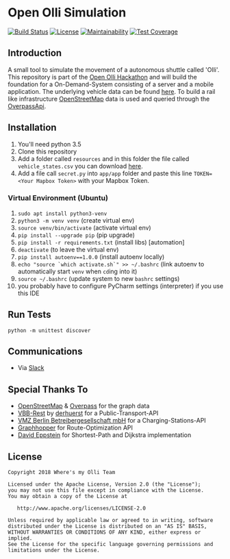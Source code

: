 # Open Olli Simulation

[![Build Status](https://travis-ci.org/wolfhardfehre/olli-simulation.svg?branch=master)](https://travis-ci.org/wolfhardfehre/olli-simulation) [![License](https://img.shields.io/badge/License-Apache%202.0-blue.svg)](https://opensource.org/licenses/Apache-2.0) [![Maintainability](https://api.codeclimate.com/v1/badges/9c340690fb19fda2b2df/maintainability)](https://codeclimate.com/github/wolfhardfehre/olli-simulation/maintainability) [![Test Coverage](https://api.codeclimate.com/v1/badges/9c340690fb19fda2b2df/test_coverage)](https://codeclimate.com/github/wolfhardfehre/olli-simulation/test_coverage)

## Introduction

A small tool to simulate the movement of a autonomous shuttle called 'Olli'. This repository is part of the
[Open Olli Hackathon][1] and will build the foundation for a On-Demand-System consisting of a server and a
mobile application. The underlying vehicle data can be found [here][2]. To build a rail like infrastructure
[OpenStreetMap][3] data is used and queried through the [OverpassApi][4].

## Installation

1) You'll need python 3.5
2) Clone this repository
3) Add a folder called `resources` and in this folder the file called `vehicle_states.csv` you can download [here][2].
4) Add a file call `secret.py` into `app/app` folder and paste this line `TOKEN=<Your Mapbox Token>` with your Mapbox Token.

### Virtual Environment (Ubuntu)

1) `sudo apt install python3-venv`
2) `python3 -m venv venv`                               (create virtual env)
3) `source venv/bin/activate`                           (activate virtual env)
4) `pip install --upgrade pip`                          (pip upgrade)
5) `pip install -r requirements.txt`                    (install libs)
[automation]
6) `deactivate`                                         (to leave the virtual env)
7) `pip install autoenv==1.0.0`                         (install autoenv locally)
8) ``echo "source `which activate.sh`" >> ~/.bashrc``   (link autoenv to automatically start `venv` when `cd`ing into it) 
9) `source ~/.bashrc`                                   (update system to new `bashrc` settings)
10) you probably have to configure PyCharm settings (interpreter) if you use this IDE


## Run Tests

`python -m unittest discover`

## Communications

* Via [Slack][5]

## Special Thanks To

* [OpenStreetMap][10] & [Overpass][11] for the graph data
* [VBB-Rest][6] by [derhuerst][7] for a Public-Transport-API
* [VMZ Berlin Betreibergesellschaft mbH][8] for a Charging-Stations-API
* [Graphhopper][9] for Route-Optimization API
* [David Eppstein][12] for Shortest-Path and Dijkstra implementation

## License

    Copyright 2018 Where's my Olli Team

    Licensed under the Apache License, Version 2.0 (the "License");
    you may not use this file except in compliance with the License.
    You may obtain a copy of the License at

       http://www.apache.org/licenses/LICENSE-2.0

    Unless required by applicable law or agreed to in writing, software
    distributed under the License is distributed on an "AS IS" BASIS,
    WITHOUT WARRANTIES OR CONDITIONS OF ANY KIND, either express or implied.
    See the License for the specific language governing permissions and
    limitations under the License.


[1]: https://hackathon.innoz.de
[2]: https://hackathon.innoz.de/data
[3]: https://www.openstreetmap.org
[4]: https://wiki.openstreetmap.org/wiki/Overpass_API
[5]: https://open-olli-hack.slack.com/messages
[6]: https://github.com/derhuerst/vbb-rest/blob/0589930aac08296877d8626193d5ea68aee03c95/docs/index.md
[7]: https://github.com/derhuerst
[8]: https://www.mcloud.de/web/guest/suche/-/results/detail/berlinelektro-ladestationeninberlin?_mysearchportlet_backURL=https%3A%2F%2Fwww.mcloud.de%2Fweb%2Fguest%2Fsuche%2F-%2Fresults%2FsearchAction%3F_mysearchportlet_currentAggs%3Dextras.subgroups%253A%2522data-run%2522%26_mysearchportlet_page%3D1
[9]: https://graphhopper.com
[10]: https://www.openstreetmap.org
[11]: https://wiki.openstreetmap.org/wiki/Overpass_API
[12]: https://www.ics.uci.edu/~eppstein/161/python/dijkstra.py
